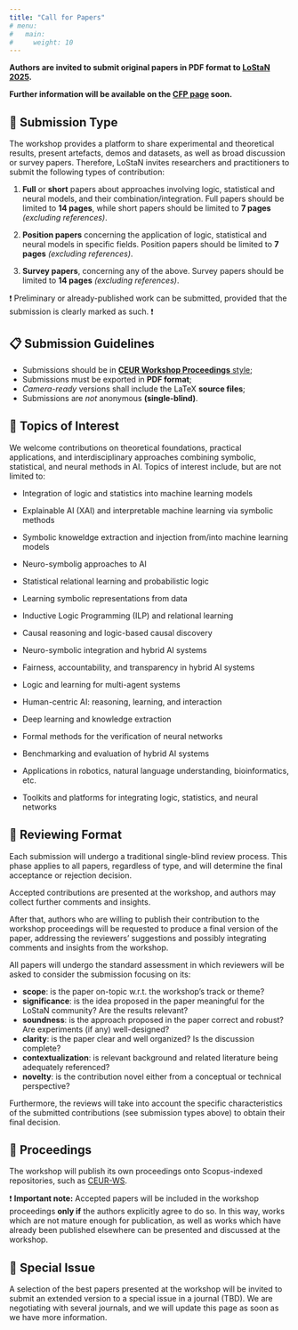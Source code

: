 ```yaml
---
title: "Call for Papers"
# menu:
#   main:
#     weight: 10
---
```


__Authors are invited to submit original papers in PDF format to [LoStaN 2025](https://lostan-workshop.github.io/2025).__

__Further information will be available on the [CFP page](https://lostan-workshop.github.io/2025/cfp) soon.__

## 📃 Submission Type

The workshop provides a platform to share experimental and theoretical results, present artefacts, demos and datasets, as well as broad discussion or survey papers. 
Therefore, LoStaN invites researchers and practitioners to submit the following types of contribution:

1. __Full__ or __short__ papers about approaches involving logic, statistical and neural models, and their combination/integration. 
Full papers should be limited to __14 pages__, while short papers should be limited to __7 pages__ _(excluding references)_.

2. __Position papers__ concerning the application of logic, statistical and neural models in specific fields. 
Position papers should be limited to __7 pages__ _(excluding references)_.

3. __Survey papers__, concerning any of the above. Survey papers should be limited to __14 pages__ _(excluding references)_.

❗ Preliminary or already-published work can be submitted, provided that the submission is clearly marked as such. ❗

## 📋 Submission Guidelines

- Submissions should be in [__CEUR Workshop Proceedings__ style](https://it.overleaf.com/latex/templates/template-for-submissions-to-ceur-workshop-proceedings-ceur-ws-dot-org/wqyfdgftmcfw);
- Submissions must be exported in __PDF format__;
- _Camera-ready_ versions shall include the LaTeX __source files__;
- Submissions are *not* anonymous __(single-blind)__.


## 🔬 Topics of Interest

We welcome contributions on theoretical foundations, practical applications, and interdisciplinary approaches combining symbolic, statistical, and neural methods in AI. 
Topics of interest include, but are not limited to:

- Integration of logic and statistics into machine learning models

- Explainable AI (XAI) and interpretable machine learning via symbolic methods

- Symbolic knoweldge extraction and injection from/into machine learning models 

- Neuro-symbolig approaches to AI

- Statistical relational learning and probabilistic logic

- Learning symbolic representations from data

- Inductive Logic Programming (ILP) and relational learning

- Causal reasoning and logic-based causal discovery

- Neuro-symbolic integration and hybrid AI systems

- Fairness, accountability, and transparency in hybrid AI systems

- Logic and learning for multi-agent systems

- Human-centric AI: reasoning, learning, and interaction

- Deep learning and knowledge extraction

- Formal methods for the verification of neural networks

- Benchmarking and evaluation of hybrid AI systems

- Applications in robotics, natural language understanding, bioinformatics, etc.

- Toolkits and platforms for integrating logic, statistics, and neural networks

## 📝 Reviewing Format

Each submission will undergo a traditional single-blind review process.
This phase applies to all papers, regardless of type, and will determine the final acceptance or rejection decision.

Accepted contributions are presented at the workshop, and authors may collect further comments and insights.

After that, authors who are willing to publish their contribution to the workshop proceedings will be requested to produce a final version of the paper, 
addressing the reviewers’ suggestions and possibly integrating comments and insights from the workshop.

All papers will undergo the standard assessment in which reviewers will be asked to consider the submission focusing on its:
- __scope__: is the paper on-topic w.r.t. the workshop’s track or theme?
- __significance__: is the idea proposed in the paper meaningful for the LoStaN community? Are the results relevant?
- __soundness__: is the approach proposed in the paper correct and robust? Are experiments (if any) well-designed?
- __clarity__: is the paper clear and well organized? Is the discussion complete?
- __contextualization__: is relevant background and related literature being adequately referenced?
- __novelty__: is the contribution novel either from a conceptual or technical perspective?

Furthermore, the reviews will take into account the specific characteristics of the submitted contributions
(see submission types above)
to obtain their final decision.

## 📖 Proceedings

The workshop will publish its own proceedings onto Scopus-indexed repositories, such as [CEUR-WS](https://ceur-ws.org/).

❗ __Important note:__ Accepted papers will be included in the workshop proceedings __only if__ the authors explicitly agree to do so.
In this way, works which are not mature enough for publication, as well as works which have already been published elsewhere can be presented and discussed at the workshop.

## 📖 Special Issue

A selection of the best papers presented at the workshop will be invited to submit an extended version to a special issue in a journal (TBD).
We are negotiating with several journals, and we will update this page as soon as we have more information.
